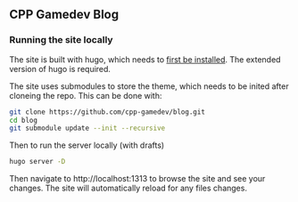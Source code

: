 ## CPP Gamedev Blog

### Running the site locally

The site is built with hugo, which needs to [first be
installed](https://gohugo.io/getting-started/installing/). The extended version
of hugo is required.

The site uses submodules to store the theme, which needs to be inited after
cloneing the repo. This can be done with:

```bash
git clone https://github.com/cpp-gamedev/blog.git
cd blog
git submodule update --init --recursive
```

Then to run the server locally (with drafts)

```bash
hugo server -D
```

Then navigate to http://localhost:1313 to browse the site and see your changes.
The site will automatically reload for any files changes.
